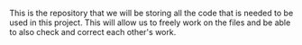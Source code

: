 This is the repository that we will be storing all the code that is needed to be used in this project.
This will allow us to freely work on the files and be able to also check and correct each other's work. 
